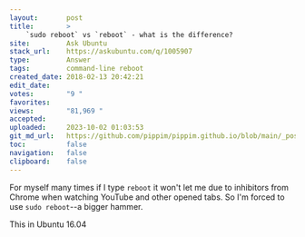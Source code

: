 ```yaml
---
layout:       post
title:        >
    `sudo reboot` vs `reboot` - what is the difference?
site:         Ask Ubuntu
stack_url:    https://askubuntu.com/q/1005907
type:         Answer
tags:         command-line reboot
created_date: 2018-02-13 20:42:21
edit_date:    
votes:        "9 "
favorites:    
views:        "81,969 "
accepted:     
uploaded:     2023-10-02 01:03:53
git_md_url:   https://github.com/pippim/pippim.github.io/blob/main/_posts/2018/2018-02-13-_sudo-reboot_-vs-_reboot_-what-is-the-difference_.md
toc:          false
navigation:   false
clipboard:    false
---
```


For myself many times if I type `reboot` it won't let me due to inhibitors from Chrome when watching YouTube and other opened tabs. So I'm forced to use `sudo reboot`--a bigger hammer.

This in Ubuntu 16.04
